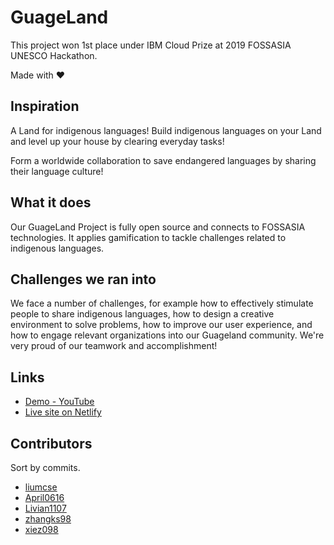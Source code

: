 # GuageLand

This project won 1st place under IBM Cloud Prize at 2019 FOSSASIA UNESCO Hackathon.

Made with ❤️

## Inspiration

A Land for indigenous languages! Build indigenous languages on your Land and level up your house by clearing everyday tasks!

Form a worldwide collaboration to save endangered languages by sharing their language culture!

## What it does

Our GuageLand Project is fully open source and connects to FOSSASIA technologies. It applies gamification to tackle challenges related to indigenous languages.

## Challenges we ran into

We face a number of challenges, for example how to effectively stimulate people to share indigenous languages, how to design a creative environment to solve problems, how to improve our user experience, and how to engage relevant organizations into our Guageland community. We're very proud of our teamwork and accomplishment!

## Links

- [Demo - YouTube](https://www.youtube.com/watch?v=qRqPeClQiBo)
- [Live site on Netlify](https://fosshack.netlify.com/)

## Contributors

Sort by commits.

- [liumcse](https://github.com/liumcse)
- [April0616](https://github.com/April0616)
- [Livian1107](https://github.com/Livian1107)
- [zhangks98](https://github.com/zhangks98)
- [xiez098](https://github.com/xiez098)
